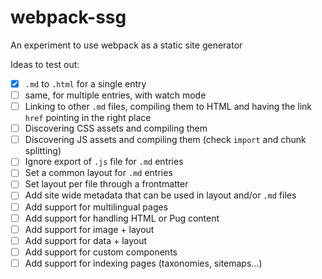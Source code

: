 webpack-ssg
===========

An experiment to use webpack as a static site generator

Ideas to test out:

- [x] `.md` to `.html` for a single entry
- [ ] same, for multiple entries, with watch mode
- [ ] Linking to other `.md` files, compiling them to HTML and having the link `href` pointing in the right place
- [ ] Discovering CSS assets and compiling them
- [ ] Discovering JS assets and compiling them (check `import` and chunk splitting)
- [ ] Ignore export of `.js` file for `.md` entries
- [ ] Set a common layout for `.md` entries
- [ ] Set layout per file through a frontmatter
- [ ] Add site wide metadata that can be used in layout and/or `.md` files
- [ ] Add support for multilingual pages
- [ ] Add support for handling HTML or Pug content
- [ ] Add support for image + layout
- [ ] Add support for data + layout
- [ ] Add support for custom components
- [ ] Add support for indexing pages (taxonomies, sitemaps...)
